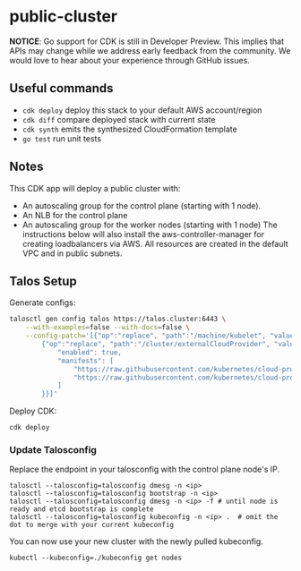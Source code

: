 # public-cluster

**NOTICE**: Go support for CDK is still in Developer Preview. This implies that APIs may
change while we address early feedback from the community. We would love to hear
about your experience through GitHub issues.

## Useful commands

 * `cdk deploy`      deploy this stack to your default AWS account/region
 * `cdk diff`        compare deployed stack with current state
 * `cdk synth`       emits the synthesized CloudFormation template
 * `go test`         run unit tests

## Notes

This CDK app will deploy a public cluster with:
  - An autoscaling group for the control plane (starting with 1 node).
  - An NLB for the control plane
  - An autoscaling group for the worker nodes (starting with 1 node)
  The instructions below will also install the aws-controller-manager for creating loadbalancers via AWS. All resources are created in the default VPC and in public subnets. 

## Talos Setup

Generate configs:
```bash
talosctl gen config talos https://talos.cluster:6443 \
    --with-examples=false --with-docs=false \
    --config-patch='[{"op":"replace", "path":"/machine/kubelet", "value": {"registerWithFQDN": true}},
        {"op":"replace", "path":"/cluster/externalCloudProvider", "value": {
            "enabled": true,
            "manifests": [
                "https://raw.githubusercontent.com/kubernetes/cloud-provider-aws/v1.20.0-alpha.0/manifests/rbac.yaml", 
                "https://raw.githubusercontent.com/kubernetes/cloud-provider-aws/v1.20.0-alpha.0/manifests/aws-cloud-controller-manager-daemonset.yaml"
            ]
        }}]'
```

Deploy CDK:
```
cdk deploy
```

### Update Talosconfig
Replace the endpoint in your talosconfig with the control plane node's IP.
```
talosctl --talosconfig=talosconfig dmesg -n <ip>
talosctl --talosconfig=talosconfig bootstrap -n <ip>
talosctl --talosconfig=talosconfig dmesg -n <ip> -f # until node is ready and etcd bootstrap is complete
talosctl --talosconfig=talosconfig kubeconfig -n <ip> .  # omit the dot to merge with your current kubeconfig
```

You can now use your new cluster with the newly pulled kubeconfig.
```
kubectl --kubeconfig=./kubeconfig get nodes
```
